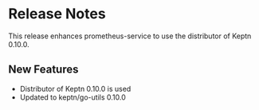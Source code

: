 # Release Notes

This release enhances prometheus-service to use the distributor of Keptn 0.10.0.

## New Features

- Distributor of Keptn 0.10.0 is used
- Updated to keptn/go-utils 0.10.0
